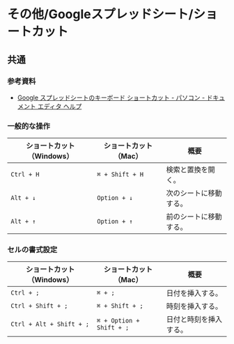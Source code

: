 # その他/Googleスプレッドシート/ショートカット

## 共通

### 参考資料

- [Google スプレッドシートのキーボード ショートカット - パソコン - ドキュメント エディタ ヘルプ](https://support.google.com/docs/answer/181110?hl=ja&co=GENIE.Platform%3DDesktop)

### 一般的な操作

| ショートカット（Windows） | ショートカット（Mac） | 概要                   |
| ------------------------- | --------------------- | ---------------------- |
| `Ctrl + H`                | `⌘ + Shift + H`       | 検索と置換を開く。     |
| `Alt + ↓`                 | `Option + ↓`          | 次のシートに移動する。 |
| `Alt + ↑`                 | `Option + ↑`          | 前のシートに移動する。 |

### セルの書式設定

| ショートカット（Windows） | ショートカット（Mac）    | 概要                   |
| ------------------------- | ------------------------ | ---------------------- |
| `Ctrl + ;`                | `⌘ + ;`                  | 日付を挿入する。       |
| `Ctrl + Shift + ;`        | `⌘ + Shift + ;`          | 時刻を挿入する。       |
| `Ctrl + Alt + Shift + ;`  | `⌘ + Option + Shift + ;` | 日付と時刻を挿入する。 |
